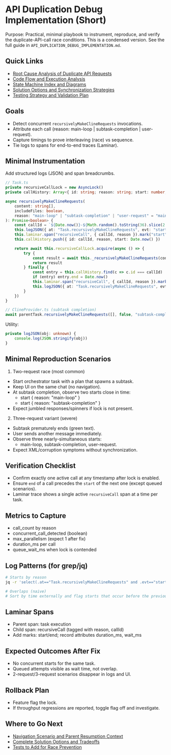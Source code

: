 # API Duplication Debug Implementation (Short)

Purpose: Practical, minimal playbook to instrument, reproduce, and verify the duplicate-API-call race conditions. This is a condensed version. See the full guide in `API_DUPLICATION_DEBUG_IMPLEMENTATION.md`.

## Quick Links

- [Root Cause Analysis of Duplicate API Requests](./race-condition/ROOT_CAUSE_ANALYSIS.md)
- [Code Flow and Execution Analysis](./race-condition/CODE_FLOW_ANALYSIS.md)
- [State Machine Index and Diagrams](./state-machines/INDEX.md)
- [Solution Options and Synchronization Strategies](./race-condition/SOLUTION_RECOMMENDATIONS.md)
- [Testing Strategy and Validation Plan](./race-condition/TESTING_STRATEGY.md)

## Goals

- Detect concurrent `recursivelyMakeClineRequests` invocations.
- Attribute each call (reason: main-loop | subtask-completion | user-request).
- Capture timings to prove interleaving (race) vs sequence.
- Tie logs to spans for end-to-end traces (Laminar).

## Minimal Instrumentation

Add structured logs (JSON) and span breadcrumbs.

```ts
// Task.ts
private recursiveCallLock = new AsyncLock()
private callHistory: Array<{ id: string; reason: string; start: number; end?: number }> = []

async recursivelyMakeClineRequests(
	content: string[],
	includeFiles: boolean,
	reason: "main-loop" | "subtask-completion" | "user-request" = "main-loop",
): Promise<boolean> {
	const callId = `${Date.now()}-${Math.random().toString(36).slice(2, 9)}`
	this.logJSON({ at: "Task.recursivelyMakeClineRequests", evt: "start", callId, reason })
	this.laminar.span("recursiveCall", { callId, reason }).mark("start")
	this.callHistory.push({ id: callId, reason, start: Date.now() })

	return await this.recursiveCallLock.acquire(async () => {
		try {
			const result = await this._recursivelyMakeClineRequests(content, includeFiles)
			return result
		} finally {
			const entry = this.callHistory.find(c => c.id === callId)
			if (entry) entry.end = Date.now()
			this.laminar.span("recursiveCall", { callId, reason }).mark("end")
			this.logJSON({ at: "Task.recursivelyMakeClineRequests", evt: "end", callId, reason })
		}
	})
}
```

```ts
// ClineProvider.ts (subtask completion)
await parentTask.recursivelyMakeClineRequests([], false, "subtask-completion")
```

Utility:

```ts
private logJSON(obj: unknown) {
	console.log(JSON.stringify(obj))
}
```

## Minimal Reproduction Scenarios

1. Two-request race (most common)

- Start orchestrator task with a plan that spawns a subtask.
- Keep UI on the same chat (no navigation).
- At subtask completion, observe two starts close in time:
    - start { reason: "main-loop" }
    - start { reason: "subtask-completion" }
- Expect jumbled responses/spinners if lock is not present.

2. Three-request variant (severe)

- Subtask prematurely ends (green text).
- User sends another message immediately.
- Observe three nearly-simultaneous starts:
    - main-loop, subtask-completion, user-request.
- Expect XML/corruption symptoms without synchronization.

## Verification Checklist

- Confirm exactly one active call at any timestamp after lock is enabled.
- Ensure `end` of a call precedes the `start` of the next one (except queued scenarios).
- Laminar trace shows a single active `recursiveCall` span at a time per task.

## Metrics to Capture

- call_count by reason
- concurrent_call_detected (boolean)
- max_parallelism (expect 1 after fix)
- duration_ms per call
- queue_wait_ms when lock is contended

## Log Patterns (for grep/jq)

```bash
# Starts by reason
jq -r 'select(.at=="Task.recursivelyMakeClineRequests" and .evt=="start") | [.reason] | @tsv'

# Overlaps (naive)
# Sort by time externally and flag starts that occur before the previous end
```

## Laminar Spans

- Parent span: task execution
- Child span: recursiveCall (tagged with reason, callId)
- Add marks: start/end; record attributes duration_ms, wait_ms

## Expected Outcomes After Fix

- No concurrent starts for the same task.
- Queued attempts visible as wait time, not overlap.
- 2-request/3-request scenarios disappear in logs and UI.

## Rollback Plan

- Feature flag the lock.
- If throughput regressions are reported, toggle flag off and investigate.

## Where to Go Next

- [Navigation Scenario and Parent Resumption Context](./race-condition/NAVIGATION_SCENARIO.md)
- [Complete Solution Options and Tradeoffs](./race-condition/SOLUTION_RECOMMENDATIONS.md)
- [Tests to Add for Race Prevention](./race-condition/TESTING_STRATEGY.md)

